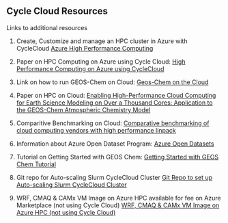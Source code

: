 ## Cycle Cloud Resources

Links to additional resources

1. Create, Customize and manage an HPC cluster in Azure with CycleCloud 
<a href="https://learn.microsoft.com/en-us/training/modules/azure-cyclecloud-high-performance-computing/">Azure High Performance Computing</a>

2. Paper on HPC Computing on Azure using Cycle Cloud:
<a href="https://docs.microsoft.com/en-us/azure/architecture/topics/high-performance-computing#azure-cyclecloud">High Performance Computing on Azure using CycleCloud</a>

3. Link on how to run GEOS-Chem on Cloud:
<a href="https://www.acom.ucar.edu/webt/geos-chem/2018/JiaweiZhuang_cloudGC_v5.pdf">Geos-Chem on the Cloud</a>

4. Paper on HPC on Cloud:
<a href="https://agupubs.onlinelibrary.wiley.com/doi/full/10.1029/2020MS002064">Enabling High-Performance Cloud Computing for Earth Science Modeling on Over a Thousand Cores: Application to the GEOS-Chem Atmospheric Chemistry Model</a>

5. Comparitive Benchmarking on Cloud:
<a href="https://dl.acm.org/doi/10.1145/3195612.3195613">Comparative benchmarking of cloud computing vendors with high performance linpack</a>

6. Information about Azure Open Dataset Program:
<a href="https://azure.microsoft.com/en-us/services/open-datasets/#overview">Azure Open Datasets</a>

7. Tutorial on Getting Started with GEOS Chem:
<a href="https://www.youtube.com/watch?v=BV4BIj8WAxE">Getting Started with GEOS Chem Tutorial</a>

8. Git repo for Auto-scaling Slurm CycleCloud Cluster 
<a href="https://github.com/Azure/cyclecloud-slurm">Git Repo to set up Auto-scaling Slurm CycleCloud Cluster</a>

9. WRF, CMAQ & CAMx VM Image on Azure HPC available for fee on Azure Marketplace (not using Cycle Cloud)
<a href="https://azuremarketplace.microsoft.com/sv-se/marketplace/apps/odysseuscomputationalsolutions1630242118741.wrf_cmaq_on_azure?tab=overview">WRF, CMAQ & CAMx VM Image on Azure HPC (not using Cycle Cloud)</a>
